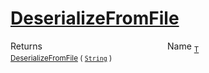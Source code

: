 # [DeserializeFromFile](./NetCoreSerializationHelper-100664086.md)



Returns<img width=200/>Name
<sub>[T](./NetCoreSerializationHelper-100664086.md)</sub><img width=200/><sub>[DeserializeFromFile](./NetCoreSerializationHelper-100664086.md) ( [`String`](https://docs.microsoft.com/en-us/dotnet/api/System.String) )</sub><br>


